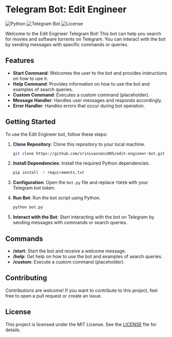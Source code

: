# Telegram Bot: Edit Engineer

![Python](https://img.shields.io/badge/Python-3.9-blue)
![Telegram Bot](https://img.shields.io/badge/Telegram%20Bot-Edit%20Engineer-blue)
![License](https://img.shields.io/badge/License-MIT-green)

Welcome to the Edit Engineer Telegram Bot! This bot can help you search for movies and software torrents on Telegram. You can interact with the bot by sending messages with specific commands or queries.

## Features

- **Start Command**: Welcomes the user to the bot and provides instructions on how to use it.
- **Help Command**: Provides information on how to use the bot and examples of search queries.
- **Custom Command**: Executes a custom command (placeholder).
- **Message Handler**: Handles user messages and responds accordingly.
- **Error Handler**: Handles errors that occur during bot operation.

## Getting Started

To use the Edit Engineer bot, follow these steps:

1. **Clone Repository**: Clone this repository to your local machine.

    ```bash
    git clone https://github.com/srinivasnani005/edit-engineer-bot.git
    ```

2. **Install Dependencies**: Install the required Python dependencies.

    ```bash
    pip install -r requirements.txt
    ```

3. **Configuration**: Open the `bot.py` file and replace `TOKEN` with your Telegram bot token.

4. **Run Bot**: Run the bot script using Python.

    ```bash
    python bot.py
    ```

5. **Interact with the Bot**: Start interacting with the bot on Telegram by sending messages with commands or search queries.

## Commands

- **/start**: Start the bot and receive a welcome message.
- **/help**: Get help on how to use the bot and examples of search queries.
- **/custom**: Execute a custom command (placeholder).

## Contributing

Contributions are welcome! If you want to contribute to this project, feel free to open a pull request or create an issue.

## License

This project is licensed under the MIT License. See the [LICENSE](LICENSE) file for details.

